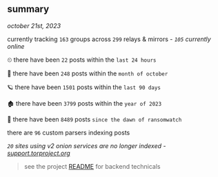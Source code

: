 
## summary
_october 21st, 2023_

currently tracking `163` groups across `299` relays & mirrors - _`105` currently online_

⏲ there have been `22` posts within the `last 24 hours`

🦈 there have been `248` posts within the `month of october`

🪐 there have been `1501` posts within the `last 90 days`

🏚 there have been `3799` posts within the `year of 2023`

🦕 there have been `8489` posts `since the dawn of ransomwatch`

there are `96` custom parsers indexing posts

_`20` sites using v2 onion services are no longer indexed - [support.torproject.org](https://support.torproject.org/onionservices/v2-deprecation/)_

> see the project [README](https://github.com/joshhighet/ransomwatch#ransomwatch--) for backend technicals

